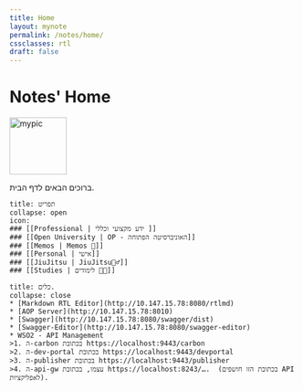 ```yaml
---
title: Home
layout: mynote
permalink: /notes/home/
cssclasses: rtl
draft: false
---
```

# Notes' Home

<img src="Attachments%2FDSC_1723_1.jpg" alt="mypic" style= "width: 100px" />

ברוכים הבאים לדף הבית.

```ad-note
title: תפריט
collapse: open
icon: 
### [[Professional | ידע מקצועי וכללי ]]
### [[Open University | OP - האוניברסיטה הפתוחה]]
### [[Memos | Memos 📝]]
### [[Personal | אישי]]
### [[JiuJitsu | JiuJitsu🤸‍♂️]]
### [[Studies | לימודים 👨‍🎓]]
```

```ad-summary
title: כלים.
collapse: close
* [Markdown RTL Editor](http://10.147.15.78:8080/rtlmd)
* [AOP Server](http://10.147.15.78:8010)
* [Swagger](http://10.147.15.78:8080/swagger/dist)
* [Swagger-Editor](http://10.147.15.78:8080/swagger-editor)
* WSO2 - API Management
>1.	ה-carbon בכתובת https://localhost:9443/carbon
>2.	ה-dev-portal בכתובת https://localhost:9443/devportal
>3.	ה-publisher בכתובת https://localhost:9443/publisher
>4.	ה-api-gw עצמו, בכתובת https://localhost:8243/….  (בכתובת הזו חושפים API לאפליקציות).
```


